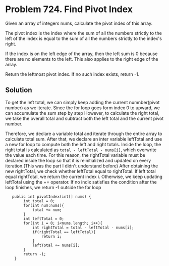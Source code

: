 # Problem 724. Find Pivot Index
Given an array of integers nums, calculate the pivot index of this array.

The pivot index is the index where the sum of all the numbers strictly to the left of the index is equal to the sum of all the numbers strictly to the index's right.

If the index is on the left edge of the array, then the left sum is 0 because there are no elements to the left. This also applies to the right edge of the array.

Return the leftmost pivot index. If no such index exists, return -1.

## Solution
To get the left total, we can simply keep adding the current numnber(pivot number) as we iterate. Since the for loop goes form index 0 to upward, we can accumulate the sum step by step
However, to calculate the right total, we take the overall total and subtract both the left total and the current pivot number.  

Therefore, we declare a variable total and iterate through the entire array to calculate total sum.
After that, we declare an inter variable leftTotal and use a new for loop to compute both the left and right totals.
Inside the loop, the right total is calculated as `total - leftTotal - nums[i]`, which overwrite the value each time.
For this reason, the rightTotal variable must be declared inside the loop so that it is reinitialized and updated on every iteration.(This was the part I didn't understand before)
After obtaining the new rightTotal, we check whether leftTotal equal to rightTotal. If left total equal rightTotal, we return the current index i.
Otherwise, we keep updating leftTotal using the += operator.
If no indix satisfies the condition after the loop finishes, we return -1 outside the for loop

```commandline
   public int pivotIndex(int[] nums) {
        int total = 0;
        for(int num:nums){
            total += num;
        }
        int leftTotal = 0;
        for(int i = 0; i<nums.length; i++){
            int rightTotal = total - leftTotal - nums[i];
            if(rightTotal == leftTotal){
                return i;
            }
            leftTotal += nums[i];
        }
        return -1;
    }
```